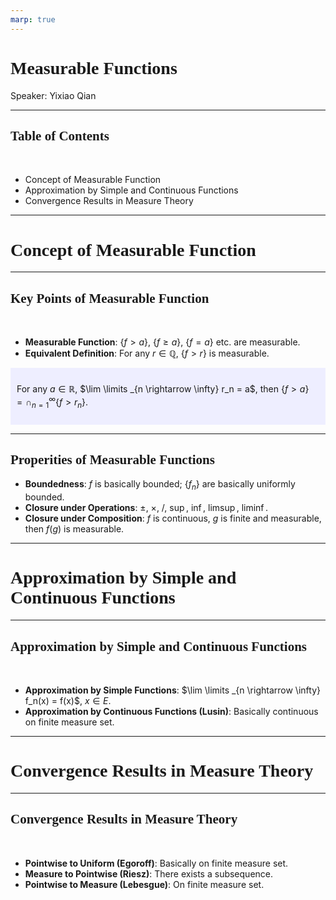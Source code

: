 ```yaml
---
marp: true
---
```

<style>
  section {
    font-family: 'LXGW Bright';
  }

  h1, h2, h3 {
    font-family: 'LXGW Bright';
  }
</style>
<style>
img[alt~="center"] {
  display: block;
  margin: 0 auto;
}
</style>
<style>
.note {
  background-color: #eef;
  padding: 10px;
  margin: 10px 0;
  text-align: left;
}
.warning {
  background-color: #fee;
  padding: 10px;
  margin: 10px 0;
  text-align: left;
}
</style>

# Measurable Functions

Speaker: Yixiao Qian

---

## Table of Contents

<br>

- Concept of Measurable Function
- Approximation by Simple and Continuous Functions
- Convergence Results in Measure Theory

---

# Concept of Measurable Function

---

## Key Points of Measurable Function

<br>

- **Measurable Function**: $\{f > a\}$, $\{f \geq a\}$, $\{f = a\}$ etc. are measurable.
- **Equivalent Definition**: For any $r \in \mathbb{Q}$, $\{f > r\}$ is measurable.

<div class=note>

For any $a \in \mathbb{R}$, $\lim \limits _{n \rightarrow \infty} r_n = a$, then $\{f > a\} = \cap_{n=1}^{\infty} \{f > r_n\}$.
</div>

---

## Properities of Measurable Functions


- **Boundedness**: $f$ is basically bounded; $\{f_n\}$ are basically uniformly bounded.
- **Closure under Operations**: $\pm$, $\times$, $/$, $\sup$, $\inf$, $\limsup$, $\liminf$.
- **Closure under Composition**: $f$ is continuous, $g$ is finite and measurable, then $f(g)$ is measurable.

---

# Approximation by Simple and Continuous Functions

---

## Approximation by Simple and Continuous Functions

<br>

- **Approximation by Simple Functions**: $\lim \limits _{n \rightarrow \infty} f_n(x) = f(x)$, $x \in E$.
- **Approximation by Continuous Functions (Lusin)**: Basically continuous on finite measure set.

---

# Convergence Results in Measure Theory

---

## Convergence Results in Measure Theory

<br>

- **Pointwise to Uniform (Egoroff)**: Basically on finite measure set.
- **Measure to Pointwise (Riesz)**: There exists a subsequence.
- **Pointwise to Measure (Lebesgue)**: On finite measure set.


